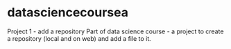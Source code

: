 # datasciencecoursea
Project 1 - add a repository
Part of data science course - a project to create a repository (local and on web) and add a file to it.
